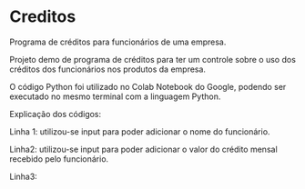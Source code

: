 # Creditos
Programa de créditos para funcionários de uma empresa.


Projeto demo de programa de créditos para ter um controle sobre o uso dos créditos dos funcionários nos produtos da empresa.

O código Python foi utilizado no Colab Notebook do Google, podendo ser executado no mesmo terminal com a linguagem Python.


Explicação dos códigos:

Linha 1: utilizou-se input para poder adicionar o nome do funcionário.

Linha2: utilizou-se input para poder adicionar o valor do crédito mensal recebido pelo funcionário.

Linha3: 
